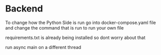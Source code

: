 # Backend

To change how the Python Side is run go into docker-compose.yaml file and change the command that is run to run your own file

requirements.txt is already being installed so dont worry about that

run async main on a different thread


